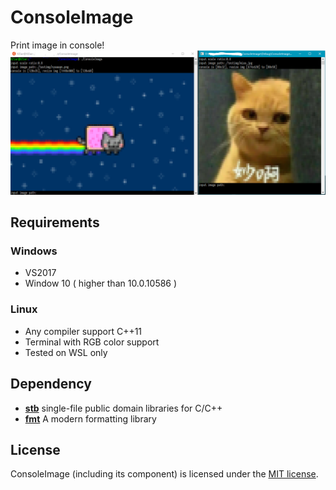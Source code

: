# ConsoleImage
Print image in console!
![](./snapshot.png)
## Requirements

### Windows
 * VS2017
 * Window 10 ( higher than 10.0.10586 )

### Linux
 * Any compiler support C++11
 * Terminal with RGB color support
 * Tested on WSL only

## Dependency
 * **[stb](https://github.com/nothings/stb)** single-file public domain libraries for C/C++ 
 * **[fmt](https://github.com/fmtlib/fmt)** A modern formatting library

## License
ConsoleImage (including its component) is licensed under the [MIT license](./LICENSE).
